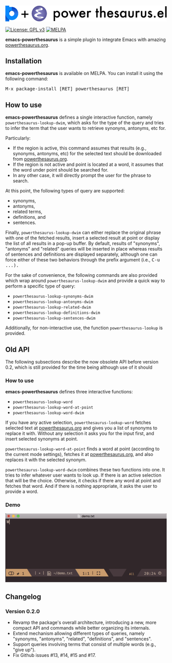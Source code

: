 ![emacs-powerthesaurus](assets/emacs-powerthesaurus.png)

[![License: GPL v3](https://img.shields.io/badge/License-GPL%20v3-blue.svg)](https://www.gnu.org/licenses/gpl-3.0) [![MELPA](https://melpa.org/packages/powerthesaurus-badge.svg)](https://melpa.org/#/powerthesaurus)

**emacs-powerthesaurus** is a simple plugin to integrate Emacs with amazing [powerthesaurus.org](https://www.powerthesaurus.org).

## Installation

**emacs-powerthesaurus** is available on MELPA. You can install it using the following command:

<kbd>M-x package-install [RET] powerthesaurus [RET]</kbd>

## How to use

**emacs-powerthesaurus** defines a single interactive function, namely `powerthesaurus-lookup-dwim`, which asks for the type of the query and tries to infer the term that the user wants to retrieve synonyns, antonyms, etc for.

Particularly:
* If the region is active, this command assumes that results (e.g., synonyms, antonyms, etc) for the selected text should be downloaded from [powerthesaurus.org](https://www.powerthesaurus.org).
* If the region is not active and point is located at a word, it assumes that the word under point should be searched for.
* In any other case, it will directly prompt the user for the phrase to search.

At this point, the following types of query are supported:
* synonyms,
* antonyms,
* related terms,
* definitions, and
* sentences.

Finally, `powerthesaurus-lookup-dwim` can either replace the original phrase with one of the fetched results, insert a selected result at point or
display the list of all results in a pop-up buffer. By default, results of "synonyms", "antonyms" and "related" queries will be inserted in place whereas results of
sentences and definitions are displayed separately, although one can force either of these two behaviors through the prefix argument (i.e., <kbd>C-u ...<kbd>).

For the sake of convenience, the following commands are also provided which wrap around `powerthesaurus-lookup-dwim` and provide a quick way to perform a specific type of query:
* `powerthesaurus-lookup-synonyms-dwim`
* `powerthesaurus-lookup-antonyms-dwim`
* `powerthesaurus-lookup-related-dwim`
* `powerthesaurus-lookup-definitions-dwim`
* `powerthesaurus-lookup-sentences-dwim`

Additionally, for non-interactive use, the function `powerthesaurus-lookup` is provided.

## Old API
The following subsections describe the now obsolete API before version 0.2, which is still provided for the time being although use of it should 

### How to use

**emacs-powerthesaurus** defines three interactive functions:
* `powerthesaurus-lookup-word`
* `powerthesaurus-lookup-word-at-point`
* `powerthesaurus-lookup-word-dwim`

If you have any active selection, `powerthesaurus-lookup-word` fetches selected text at [powerthesaurus.org](https://www.powerthesaurus.org) and gives you a list of synonyms to replace it with. Without any selection it asks you for the input first, and insert selected synonyms at point.

`powerthesaurus-lookup-word-at-point` finds a word at point (according to the current mode settings), fetches it at [powerthesaurus.org](https://www.powerthesaurus.org), and also replaces it with the selected synonym.

`powerthesaurus-lookup-word-dwim` combines these two functions into one. It tries to infer whatever user wants to look up. If there is an active selection that will be the choice. Otherwise, it checks if there any word at point and fetches that word. And if there is nothing appropriate, it asks the user to provide a word.

### Demo

![demo](assets/demo.gif)

## Changelog

### Version 0.2.0

* Revamp the package's overall architecture,
  introducing a new, more compact API and commands while better
  organizing its internals.
* Extend mechanism allowing different types of queries, namely
  "synonyms, "antonyms", "related", "definitions", and "sentences".
* Support queries involving terms that consist of multiple words (e.g.,
  "give up").
* Fix Github issues #13, #14, #15 and #17.
